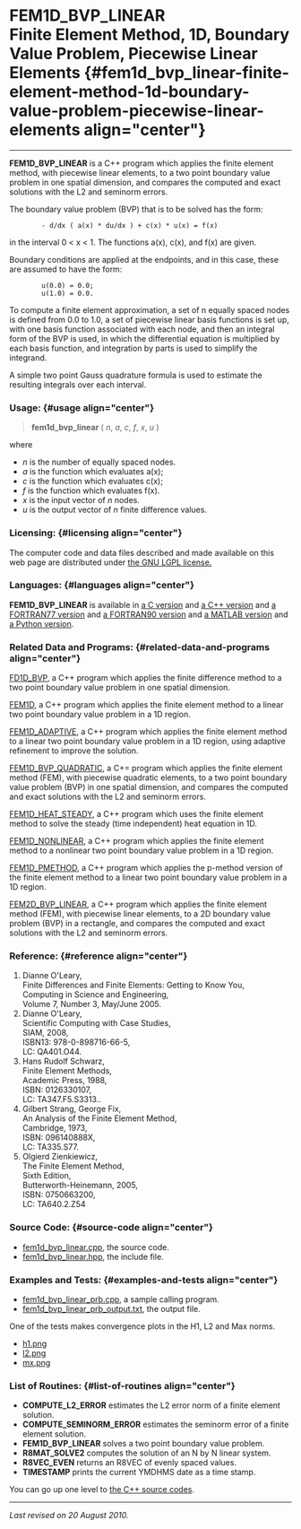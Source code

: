 FEM1D\_BVP\_LINEAR\
Finite Element Method, 1D, Boundary Value Problem, Piecewise Linear Elements {#fem1d_bvp_linear-finite-element-method-1d-boundary-value-problem-piecewise-linear-elements align="center"}
============================================================================

------------------------------------------------------------------------

**FEM1D\_BVP\_LINEAR** is a C++ program which applies the finite element
method, with piecewise linear elements, to a two point boundary value
problem in one spatial dimension, and compares the computed and exact
solutions with the L2 and seminorm errors.

The boundary value problem (BVP) that is to be solved has the form:

            - d/dx ( a(x) * du/dx ) + c(x) * u(x) = f(x)
          

in the interval 0 &lt; x &lt; 1. The functions a(x), c(x), and f(x) are
given.

Boundary conditions are applied at the endpoints, and in this case,
these are assumed to have the form:

            u(0.0) = 0.0;
            u(1.0) = 0.0.
          

To compute a finite element approximation, a set of n equally spaced
nodes is defined from 0.0 to 1.0, a set of piecewise linear basis
functions is set up, with one basis function associated with each node,
and then an integral form of the BVP is used, in which the differential
equation is multiplied by each basis function, and integration by parts
is used to simplify the integrand.

A simple two point Gauss quadrature formula is used to estimate the
resulting integrals over each interval.

### Usage: {#usage align="center"}

> **fem1d\_bvp\_linear** ( *n*, *a*, *c*, *f*, *x*, *u* )

where

-   *n* is the number of equally spaced nodes.
-   *a* is the function which evaluates a(x);
-   *c* is the function which evaluates c(x);
-   *f* is the function which evaluates f(x).
-   *x* is the input vector of *n* nodes.
-   *u* is the output vector of *n* finite difference values.

### Licensing: {#licensing align="center"}

The computer code and data files described and made available on this
web page are distributed under [the GNU LGPL
license.](../../txt/gnu_lgpl.txt)

### Languages: {#languages align="center"}

**FEM1D\_BVP\_LINEAR** is available in [a C
version](../../c_src/fem1d_bvp_linear/fem1d_bvp_linear.md) and [a C++
version](../../master/fem1d_bvp_linear/fem1d_bvp_linear.md) and [a
FORTRAN77 version](../../f77_src/fem1d_bvp_linear/fem1d_bvp_linear.md)
and [a FORTRAN90
version](../../f_src/fem1d_bvp_linear/fem1d_bvp_linear.md) and [a
MATLAB version](../../m_src/fem1d_bvp_linear/fem1d_bvp_linear.md) and
[a Python version](../../py_src/fem1d_bvp_linear/fem1d_bvp_linear.md).

### Related Data and Programs: {#related-data-and-programs align="center"}

[FD1D\_BVP](../../master/fd1d_bvp/fd1d_bvp.md), a C++ program which
applies the finite difference method to a two point boundary value
problem in one spatial dimension.

[FEM1D](../../master/fem1d/fem1d.md), a C++ program which applies the
finite element method to a linear two point boundary value problem in a
1D region.

[FEM1D\_ADAPTIVE](../../master/fem1d_adaptive/fem1d_adaptive.md), a
C++ program which applies the finite element method to a linear two
point boundary value problem in a 1D region, using adaptive refinement
to improve the solution.

[FEM1D\_BVP\_QUADRATIC](../../master/fem1d_bvp_quadratic/fem1d_bvp_quadratic.md),
a C+= program which applies the finite element method (FEM), with
piecewise quadratic elements, to a two point boundary value problem
(BVP) in one spatial dimension, and compares the computed and exact
solutions with the L2 and seminorm errors.

[FEM1D\_HEAT\_STEADY](../../master/fem1d_heat_steady/fem1d_heat_steady.md),
a C++ program which uses the finite element method to solve the steady
(time independent) heat equation in 1D.

[FEM1D\_NONLINEAR](../../master/fem1d_nonlinear/fem1d_nonlinear.md),
a C++ program which applies the finite element method to a nonlinear two
point boundary value problem in a 1D region.

[FEM1D\_PMETHOD](../../master/fem1d_pmethod/fem1d_pmethod.md), a C++
program which applies the p-method version of the finite element method
to a linear two point boundary value problem in a 1D region.

[FEM2D\_BVP\_LINEAR](../../master/fem2d_bvp_linear/fem2d_bvp_linear.md),
a C++ program which applies the finite element method (FEM), with
piecewise linear elements, to a 2D boundary value problem (BVP) in a
rectangle, and compares the computed and exact solutions with the L2 and
seminorm errors.

### Reference: {#reference align="center"}

1.  Dianne O'Leary,\
    Finite Differences and Finite Elements: Getting to Know You,\
    Computing in Science and Engineering,\
    Volume 7, Number 3, May/June 2005.
2.  Dianne O'Leary,\
    Scientific Computing with Case Studies,\
    SIAM, 2008,\
    ISBN13: 978-0-898716-66-5,\
    LC: QA401.O44.
3.  Hans Rudolf Schwarz,\
    Finite Element Methods,\
    Academic Press, 1988,\
    ISBN: 0126330107,\
    LC: TA347.F5.S3313..
4.  Gilbert Strang, George Fix,\
    An Analysis of the Finite Element Method,\
    Cambridge, 1973,\
    ISBN: 096140888X,\
    LC: TA335.S77.
5.  Olgierd Zienkiewicz,\
    The Finite Element Method,\
    Sixth Edition,\
    Butterworth-Heinemann, 2005,\
    ISBN: 0750663200,\
    LC: TA640.2.Z54

### Source Code: {#source-code align="center"}

-   [fem1d\_bvp\_linear.cpp](fem1d_bvp_linear.cpp), the source code.
-   [fem1d\_bvp\_linear.hpp](fem1d_bvp_linear.hpp), the include file.

### Examples and Tests: {#examples-and-tests align="center"}

-   [fem1d\_bvp\_linear\_prb.cpp](fem1d_bvp_linear_prb.cpp), a sample
    calling program.
-   [fem1d\_bvp\_linear\_prb\_output.txt](fem1d_bvp_linear_prb_output.txt),
    the output file.

One of the tests makes convergence plots in the H1, L2 and Max norms.

-   [h1.png](h1.png)
-   [l2.png](l2.png)
-   [mx.png](mx.png)

### List of Routines: {#list-of-routines align="center"}

-   **COMPUTE\_L2\_ERROR** estimates the L2 error norm of a finite
    element solution.
-   **COMPUTE\_SEMINORM\_ERROR** estimates the seminorm error of a
    finite element solution.
-   **FEM1D\_BVP\_LINEAR** solves a two point boundary value problem.
-   **R8MAT\_SOLVE2** computes the solution of an N by N linear system.
-   **R8VEC\_EVEN** returns an R8VEC of evenly spaced values.
-   **TIMESTAMP** prints the current YMDHMS date as a time stamp.

You can go up one level to [the C++ source codes](../cpp_src.md).

------------------------------------------------------------------------

*Last revised on 20 August 2010.*
